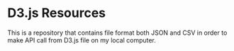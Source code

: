# D3.js Resources

This is a repository that contains file format both JSON and CSV in order to make API call from D3.js file on my local computer.
